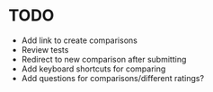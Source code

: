 TODO
====

- Add link to create comparisons
- Review tests
- Redirect to new comparison after submitting
- Add keyboard shortcuts for comparing
- Add questions for comparisons/different ratings?
